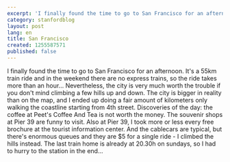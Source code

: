 ```yaml
---
excerpt: 'I finally found the time to go to San Francisco for an afternoon.'
category: stanfordblog
layout: post
lang: en
title: San Francisco
created: 1255587571
published: false
---
```

I finally found the time to go to San Francisco for an afternoon. It's a 55km train ride and in the weekend there are no express trains, so the ride takes more than an hour... Nevertheless, the city is very much worth the trouble if you don't mind climbing a few hills up and down. The city is bigger in reality than on the map, and I ended up doing a fair amount of kilometers only walking the coastline starting from 4th street. Discoveries of the day: the coffee at Peet's Coffee And Tea is not worth the money. The souvenir shops at Pier 39 are funny to visit. Also at Pier 39, I took more or less every free brochure at the tourist information center. And the cablecars are typical, but there's enormous queues and they are $5 for a single ride - I climbed the hills instead. The last train home is already at 20.30h on sundays, so I had to hurry to the station in the end...
